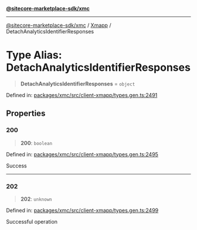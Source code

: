 [**@sitecore-marketplace-sdk/xmc**](../../../../README.md)

***

[@sitecore-marketplace-sdk/xmc](../../../../README.md) / [Xmapp](../README.md) / DetachAnalyticsIdentifierResponses

# Type Alias: DetachAnalyticsIdentifierResponses

> **DetachAnalyticsIdentifierResponses** = `object`

Defined in: [packages/xmc/src/client-xmapp/types.gen.ts:2491](https://github.com/Sitecore/marketplace-sdk/blob/047115917e8843232ba2a4ba284b67585698b1c5/packages/xmc/src/client-xmapp/types.gen.ts#L2491)

## Properties

### 200

> **200**: `boolean`

Defined in: [packages/xmc/src/client-xmapp/types.gen.ts:2495](https://github.com/Sitecore/marketplace-sdk/blob/047115917e8843232ba2a4ba284b67585698b1c5/packages/xmc/src/client-xmapp/types.gen.ts#L2495)

Success

***

### 202

> **202**: `unknown`

Defined in: [packages/xmc/src/client-xmapp/types.gen.ts:2499](https://github.com/Sitecore/marketplace-sdk/blob/047115917e8843232ba2a4ba284b67585698b1c5/packages/xmc/src/client-xmapp/types.gen.ts#L2499)

Successful operation
